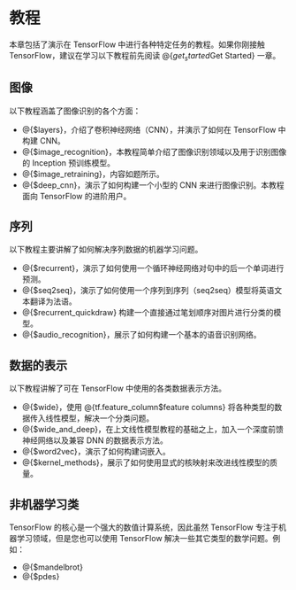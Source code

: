 # 教程


本章包括了演示在 TensorFlow 中进行各种特定任务的教程。如果你刚接触 TensorFlow，建议在学习以下教程前先阅读 @{$get_started$Get Started} 一章。

## 图像

以下教程涵盖了图像识别的各个方面：

  * @{$layers}，介绍了卷积神经网络（CNN），并演示了如何在 TensorFlow 中构建 CNN。
  * @{$image_recognition}，本教程简单介绍了图像识别领域以及用于识别图像的 Inception 预训练模型。
  * @{$image_retraining}，内容如题所示。
  * @{$deep_cnn}，演示了如何构建一个小型的 CNN 来进行图像识别。本教程面向 TensorFlow 的进阶用户。


## 序列

以下教程主要讲解了如何解决序列数据的机器学习问题。

  * @{$recurrent}，演示了如何使用一个循环神经网络对句中的后一个单词进行预测。
  * @{$seq2seq}，演示了如何使用一个序列到序列（seq2seq）模型将英语文本翻译为法语。
  * @{$recurrent_quickdraw} 构建一个直接通过笔划顺序对图片进行分类的模型。
  * @{$audio_recognition}，展示了如何构建一个基本的语音识别网络。

## 数据的表示

以下教程讲解了可在 TensorFlow 中使用的各类数据表示方法。

  * @{$wide}，使用
    @{tf.feature_column$feature columns} 将各种类型的数据传入线性模型，解决一个分类问题。
  * @{$wide_and_deep}，在上文线性模型教程的基础之上，加入一个深度前馈神经网络以及兼容 DNN 的数据表示方法。
  * @{$word2vec}，演示了如何构建词嵌入。
  * @{$kernel_methods}，展示了如何使用显式的核映射来改进线性模型的质量。

## 非机器学习类

TensorFlow 的核心是一个强大的数值计算系统，因此虽然 TensorFlow 专注于机器学习领域，但是您也可以使用 TensorFlow 解决一些其它类型的数学问题。例如：

  * @{$mandelbrot}
  * @{$pdes}

